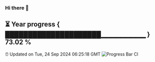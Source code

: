 ### Hi there 👋
⏳ Year progress { █████████████████████▁▁▁▁▁▁▁▁▁ } 73.02 %
---
⏰ Updated on Tue, 24 Sep 2024 06:25:18 GMT
![Progress Bar CI](https://github.com/liununu/liununu/workflows/Progress%20Bar%20CI/badge.svg)

